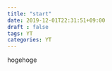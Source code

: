 ```yaml
---
title: "start"
date: 2019-12-01T22:31:51+09:00
draft : false
tags: YT
categories: YT
---
```


hogehoge